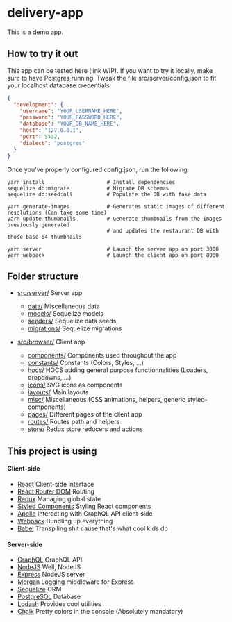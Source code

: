 # delivery-app

This is a demo app.

## How to try it out

This app can be tested here (link WIP).
If you want to try it locally, make sure to have Postgres running.
Tweak the file src/server/config.json to fit your localhost database credentials:

```json
{
  "development": {
    "username": "YOUR_USERNAME_HERE",
    "password": "YOUR_PASSWORD_HERE",
    "database": "YOUR_DB_NAME_HERE",
    "host": "127.0.0.1",
    "port": 5432,
    "dialect": "postgres"
  }
}
```

Once you've properly configured config.json, run the following:

```
yarn install                    # Install dependencies
sequelize db:migrate            # Migrate DB schemas
sequelize db:seed:all           # Populate the DB with fake data

yarn generate-images            # Generates static images of different resolutions (Can take some time)
yarn update-thumbnails          # Generate thumbnails from the images previously generated
                                # and updates the restaurant DB with those base 64 thumbnails

yarn server                     # Launch the server app on port 3000
yarn webpack                    # Launch the client app on port 8080
```

## Folder structure

* [src/server/](./src/server/) Server app
    * [data/](./src/server/data/) Miscellaneous data
    * [models/](./src/server/models/) Sequelize models
    * [seeders/](./src/server/seeders/) Sequelize data seeds
    * [migrations/](./src/server/migrations/) Sequelize migrations

* [src/browser/](./src/browser/) Client app
    * [components/](./src/browser/components/) Components used throughout the app
    * [constants/](./src/browser/constants/) Constants (Colors, Styles, ...)
    * [hocs/](./src/browser/hocs/) HOCS adding general purpose functionnalities (Loaders, dropdowns, ...)
    * [icons/](./src/browser/icons/) SVG icons as components
    * [layouts/](./src/browser/layouts/) Main layouts
    * [misc/](./src/browser/misc/) Miscellaneous (CSS animations, helpers, generic styled-components)
    * [pages/](./src/browser/pages/) Different pages of the client app
    * [routes/](./src/browser/routes/) Routes path and helpers
    * [store/](./src/browser/store/) Redux store reducers and actions

## This project is using
#### Client-side
* [React](https://reactjs.org/) Client-side interface
* [React Router DOM](https://www.npmjs.com/package/react-router-dom) Routing
* [Redux](https://redux.js.org/) Managing global state
* [Styled Components](https://www.styled-components.com/) Styling React components
* [Apollo](https://github.com/apollographql) Interacting with GraphQL API client-side
* [Webpack](https://webpack.js.org/) Bundling up everything
* [Babel](https://babeljs.io/) Transpiling shit cause that's what cool kids do

#### Server-side

* [GraphQL](https://graphql.org/) GraphQL API
* [NodeJS](https://nodejs.org/en/) Well, NodeJS
* [Express](https://expressjs.com/) NodeJS server
* [Morgan](https://github.com/expressjs/morgan) Logging middleware for Express
* [Sequelize](http://docs.sequelizejs.com/) ORM
* [PostgreSQL](https://www.postgresql.org/) Database
* [Lodash](https://lodash.com/) Provides cool utilities
* [Chalk](https://github.com/chalk/chalk) Pretty colors in the console (Absolutely mandatory)
